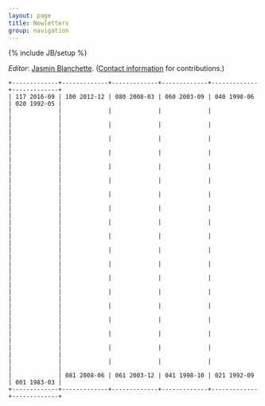 ```yaml
---
layout: page
title: Newletters
group: navigation
---
```

{% include JB/setup %}

*Editor*: [Jasmin Blanchette](http://www21.in.tum.de/~blanchet/). ([Contact information](contact) for contributions.)

	+-------------+-------------+-------------+-------------+-------------+-------------+
	| 117 2016-09 | 100 2012-12 | 080 2008-03 | 060 2003-09 | 040 1998-06 | 020 1992-05 |
	|             |             |             |             |             |             |
	|             |             |             |             |             |             |
	|             |             |             |             |             |             |
	|             |             |             |             |             |             |
	|             |             |             |             |             |             |
	|             |             |             |             |             |             |
	|             |             |             |             |             |             |
	|             |             |             |             |             |             |
	|             |             |             |             |             |             |
	|             |             |             |             |             |             |
	|             |             |             |             |             |             |
	|             |             |             |             |             |             |
	|             |             |             |             |             |             |
	|             |             |             |             |             |             |
	|             |             |             |             |             |             |
	|             |             |             |             |             |             |
	|             |             |             |             |             |             |
	|             |             |             |             |             |             |
	|             |             |             |             |             |             |
	|             | 081 2008-06 | 061 2003-12 | 041 1998-10 | 021 1992-09 | 001 1983-03 |
	+-------------+-------------+-------------+-------------+-------------+-------------+